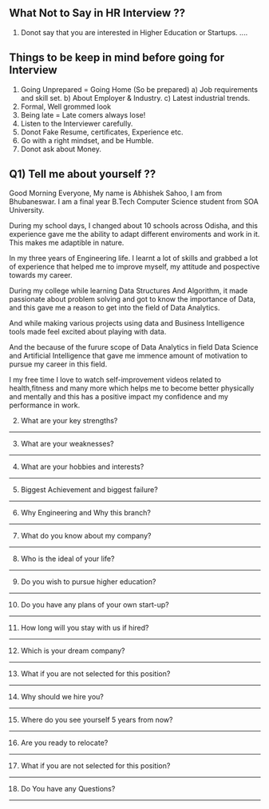 What Not to Say in HR Interview ??
----------------------------------------
1) Donot say that you are interested in Higher Education or Startups.
....

Things to be keep in mind before going for Interview
--------------------------------------------------------
1) Going Unprepared = Going Home (So be prepared)
   a) Job requirements and skill set.
   b) About Employer & Industry.
   c) Latest industrial trends.
2) Formal, Well grommed look
3) Being late = Late comers always lose!
4) Listen to the Interviewer carefully.
5) Donot Fake Resume, certificates, Experience etc.
6) Go with a right mindset, and be Humble.
7) Donot ask about Money.

Q1) Tell me about yourself ??
---------------------------------
Good Morning Everyone, My name is Abhishek Sahoo, I am from Bhubaneswar. I am a final year B.Tech Computer Science student from SOA University.


During my school days, I changed about 10 schools across Odisha, and this experience gave me the ability to adapt different enviroments and work in it. This makes me adaptible in nature.


In my three years of Engineering life. I learnt a lot of skills and grabbed a lot of experience that helped me to improve myself, my attitude and pospective towards my career.

During my college while learning Data Structures And Algorithm, it made passionate about problem solving and got to know the importance of Data, and this gave me a reason to get into the field of Data Analytics. 

And while making various projects using data and Business Intelligence tools made feel excited about playing with data. 

And the because of the furure scope of Data Analytics in field Data Science and Artificial Intelligence that gave me immence amount of motivation to pursue my career in this field.

I my free time I love to watch self-improvement videos related to health,fitness and many more which helps me to become better physically and mentally and this has a positive impact my confidence and my performance in work.


2. What are your key strengths?
----------------------------------

3. What are your weaknesses?
----------------------------------

4. What are your hobbies and interests?
------------------------------------------

5. Biggest Achievement and biggest failure?
----------------------------------------------

6. Why Engineering and Why this branch?
------------------------------------------

7. What do you know about my company?
----------------------------------------

8. Who is the ideal of your life?
-----------------------------------

9. Do you wish to pursue higher education?
----------------------------------------------

10. Do you have any plans of your own start-up?
------------------------------------------------

11. How long will you stay with us if hired?
-------------------------------------------------

12. Which is your dream company?
----------------------------------

13. What if you are not selected for this position?
-------------------------------------------------------
    
14. Why should we hire you?
------------------------------

15. Where do you see yourself 5 years from now?
----------------------------------------------------

16. Are you ready to relocate?
----------------------------------

17. What if you are not selected for this position?
------------------------------------------------------
    
18. Do You have any Questions?
----------------------------------
